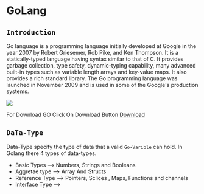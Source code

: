 # GoLang

## `Introduction`
Go language is a programming language initially developed at Google in the year 2007 by Robert Griesemer, Rob Pike, and Ken Thompson. It is a statically-typed language having syntax similar to that of C. It provides garbage collection, type safety, dynamic-typing capability, many advanced built-in types such as variable length arrays and key-value maps. It also provides a rich standard library. The Go programming language was launched in November 2009 and is used in some of the Google's production systems.

![](https://skywell.software/wp-content/uploads/2019/05/go-programming-language-1024x512.jpg)

For Download GO Click On Download Button [Download](https://golang.org/dl/)

## `DaTa-Type`
Data-Type specify the type of data that a valid `Go-Varible` can hold. 
In Golang there 4 types of data-types.
- Basic Types    --> Numbers, Strings and Booleans
- Aggretae type  --> Array And Structs
- Reference Type --> Pointers, Sclices , Maps, Functions and channels
- Interface Type -->